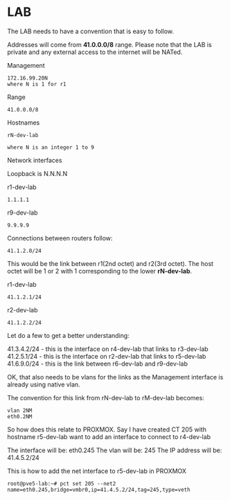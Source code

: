 # LAB

The LAB needs to have a convention that is easy to follow.

Addresses will come from **41.0.0.0/8** range.  Please note that the LAB is private and any external access 
to the internet will be NATed.

Management
```
172.16.99.20N
where N is 1 for r1
```

Range
```
41.0.0.0/8
```

Hostnames
```
rN-dev-lab

where N is an integer 1 to 9 
```

Network interfaces

Loopback is N.N.N.N

r1-dev-lab
```
1.1.1.1
```

r9-dev-lab
```
9.9.9.9
```


Connections between routers follow:
```
41.1.2.0/24
```
This would be the link between r1(2nd octet) and r2(3rd octet).
The host octet will be 1 or 2 with 1 corresponding to the lower **rN-dev-lab**.


r1-dev-lab
```
41.1.2.1/24
```

r2-dev-lab
```
41.1.2.2/24
```

Let do a few to get a better understanding:

41.3.4.2/24 - this is the interface on r4-dev-lab that links to r3-dev-lab
41.2.5.1/24 - this is the interface on r2-dev-lab that links to r5-dev-lab
41.6.9.0/24 - this is the link between r6-dev-lab and r9-dev-lab

OK, that also needs to be vlans for the links as the Management interface is already using native vlan.

The convention for this link from rN-dev-lab to rM-dev-lab becomes:
```
vlan 2NM
eth0.2NM

```

So how does this relate to PROXMOX.  Say I have created CT 205 with hostname r5-dev-lab want to add an
interface to connect to r4-dev-lab

The interface will be:  eth0.245
The vlan will be:       245
The IP address will be:  41.4.5.2/24

This is how to add the net interface to r5-dev-lab in PROXMOX
```
root@pve5-lab:~# pct set 205 --net2 name=eth0.245,bridge=vmbr0,ip=41.4.5.2/24,tag=245,type=veth
```






